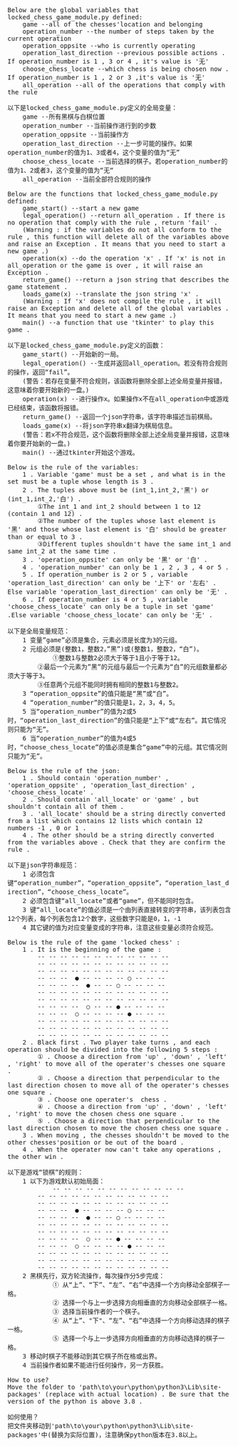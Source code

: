 <pre style="white-space: pre-wrap;max-width: 80ch;">
Below are the global variables that locked_chess_game_module.py defined:
	game --all of the chesses'location and belonging
	operation_number --the number of steps taken by the current operation
	operation_oppsite --who is currently operating
	operation_last_direction --previous possible actions . If operation_number is 1 , 3 or 4 , it's value is '无'
	choose_chess_locate --which chess is being chosen now . If operation_number is 1 , 2 or 3 ,it's value is '无'
	all_operation --all of the operations that comply with the rule

以下是locked_chess_game_module.py定义的全局变量：
	game --所有黑棋与白棋位置
	operation_number --当前操作进行到的步数
	operation_oppsite --当前操作方
	operation_last_direction --上一步可能的操作。如果operation_number的值为1、3或者4，这个变量的值为“无”
	choose_chess_locate --当前选择的棋子。若operation_number的值为1、2或者3，这个变量的值为“无“
	all_operation --当前全部符合规则的操作
	
Below are the functions that locked_chess_game_module.py defined:
	game_start() --start a new game
	legal_operation() --return all_operation . If there is no operation that comply with the rule , return 'fail' . 
	(Warning : if the variables do not all conform to the rule , this function will delete all of the variables above and raise an Exception . It means that you need to start a new game .)
	operation(x) --do the operation 'x' . If 'x' is not in all_operation or the game is over , it will raise an Exception .
	return_game() --return a json string that describes the game statement .
	loads_game(x) --translate the json string 'x' . 
	(Warning : If 'x' does not compile the rule , it will raise an Exception and delete all of the global variables . It means that you need to start a new game .)
	main() --a function that use 'tkinter' to play this game .

以下是locked_chess_game_module.py定义的函数：
	game_start() --开始新的一局。
	legal_operation() --生成并返回all_operation。若没有符合规则的操作，返回“fail”。
	(警告：若存在变量不符合规则，该函数将删除全部上述全局变量并报错，这意味着你要开始新的一盘。)
	operation(x) --进行操作x。如果操作x不在all_operation中或游戏已经结束，该函数将报错。
	return_game() --返回一个json字符串，该字符串描述当前棋局。
	loads_game(x) --将json字符串x翻译为棋局信息。
	(警告：若x不符合规范，这个函数将删除全部上述全局变量并报错，这意味着你要开始新的一盘。)
	main() --通过tkinter开始这个游戏。
	
Below is the rule of the variables:
	1 . Variable 'game' must be a set , and what is in the set must be a tuple whose length is 3 .
	2 . The tuples above must be (int_1,int_2,'黑') or (int_1,int_2,'白') . 
		①The int_1 and int_2 should between 1 to 12 (contain 1 and 12) . 
		②The number of the tuples whose last element is '黑' and those whose last element is '白' should be greater than or equal to 3 . 
		③Different tuples shouldn't have the same int_1 and same int_2 at the same time .
	3 . 'operation_oppsite' can only be '黑' or '白' .
	4 . 'operation_number' can only be 1 , 2 , 3 , 4 or 5 .
	5 . If operation_number is 2 or 5 , variable 'operation_last_direction' can only be '上下' or '左右' . Else variable 'operation_last_direction' can only be '无' .
	6 . If operation_number is 4 or 5 , variable 'choose_chess_locate' can only be a tuple in set 'game' .Else variable 'choose_chess_locate' can only be '无' .

以下是全局变量规范：
	1 变量”game”必须是集合，元素必须是长度为3的元组。
	2 元组必须是(整数1，整数2，”黑”)或(整数1，整数2，“白”)。
        	①整数1与整数2必须大于等于1且小于等于12。
		②最后一个元素为”黑”的元组与最后一个元素为“白”的元组数量都必须大于等于3。
		③任意两个元组不能同时拥有相同的整数1与整数2。
	3 “operation_oppsite”的值只能是“黑”或“白”。
	4 “operation_number”的值只能是1，2，3，4，5。
	5 当“operation_number”的值为2或5时，“operation_last_direction”的值只能是“上下”或“左右”。其它情况则只能为“无”。
	6 当“operation_number”的值为4或5时，“choose_chess_locate”的值必须是集合“game”中的元组。其它情况则只能为“无”。
	
Below is the rule of the json:
	1 . Should contain 'operation_number' , 'operation_oppsite' , 'operation_last_direction' , 'choose_chess_locate' .
	2 . Should contain 'all_locate' or 'game' , but shouldn't contain all of them .
	3 . 'all_locate' should be a string directly converted from a list which contains 12 lists which contain 12 numbers -1 , 0 or 1 . 
	4 . The other should be a string directly converted from the variables above . Check that they are confirm the rule .

以下是json字符串规范：
	1 必须包含键“operation_number”，“operation_oppsite”，“operation_last_direction”，“choose_chess_locate”。
	2 必须包含键“all_locate”或者“game”，但不能同时包含。
	3 键“all_locate”的值必须是一个由列表直接转变的字符串，该列表包含12个列表，每个列表包含12个数字，这些数字只能是0，1，-1
	4 其它键的值为对应变量变成的字符串，注意这些变量必须符合规范。

Below is the rule of the game 'locked chess' :
	1 . It is the beginning of the game :
		-- -- -- -- -- -- -- -- -- -- -- --
		-- -- -- -- -- -- -- -- -- -- -- --
		-- -- -- -- -- -- -- -- -- -- -- --
		-- -- --  ● -- -- -- -- ○ -- -- --
		-- -- -- --  ● -- -- ○ -- -- -- --
		-- -- -- -- -- -- -- -- -- -- -- --
		-- -- -- -- -- -- -- -- -- -- -- --
		-- -- -- --  ○ -- -- ● -- -- -- --
		-- -- --  ○ -- -- -- -- ● -- -- --
		-- -- -- -- -- -- -- -- -- -- -- --
		-- -- -- -- -- -- -- -- -- -- -- --
		-- -- -- -- -- -- -- -- -- -- -- --
	2 . Black first . Two player take turns , and each operation should be divided into the following 5 steps :
		① . Choose a direction from 'up' , 'down' , 'left' , 'right' to move all of the operater's chesses one square . 
		② . Choose a direction that perpendicular to the last direction chosen to move all of the operater's chesses one square . 
		③ . Choose one operater's  chess .
		④ . Choose a direction from 'up' , 'down' , 'left' , 'right' to move the chosen chess one square .
		⑤ . Choose a direction that perpendicular to the last direction chosen to move the chosen chess one square .
	3 . When moving , the chesses shouldn't be moved to the other chesses'position or be out of the board .
	4 . When the operater now can't take any operations , the other win .

以下是游戏“锁棋”的规则：
	1 以下为游戏默认初始局面：
	        -- -- -- -- -- -- -- -- -- -- -- --
		-- -- -- -- -- -- -- -- -- -- -- --
		-- -- -- -- -- -- -- -- -- -- -- --
		-- -- --  ● -- -- -- -- ○ -- -- --
		-- -- -- --  ● -- -- ○ -- -- -- --
		-- -- -- -- -- -- -- -- -- -- -- --
		-- -- -- -- -- -- -- -- -- -- -- --
		-- -- -- --  ○ -- -- ● -- -- -- --
		-- -- --  ○ -- -- -- -- ● -- -- --
		-- -- -- -- -- -- -- -- -- -- -- --
		-- -- -- -- -- -- -- -- -- -- -- --
		-- -- -- -- -- -- -- -- -- -- -- --
	2 黑棋先行，双方轮流操作，每次操作分5步完成：
        	① 从“上”、“下”、“左”、“右”中选择一个方向移动全部棋子一格。
	        ② 选择一个与上一步选择方向相垂直的方向移动全部棋子一格。
	        ③ 选择当前操作者的一个棋子。
	        ④ 从“上”、"下"、“左”、“右”中选择一个方向移动选择的棋子一格。
	        ⑤ 选择一个与上一步选择方向相垂直的方向移动选择的棋子一格。
	3 移动时棋子不能移动到其它棋子所在格或出界。
	4 当前操作者如果不能进行任何操作，另一方获胜。
	
How to use?
Move the folder to 'path\to\your\python\python3\Lib\site-packages' (replace with actual location) . Be sure that the version of the python is above 3.8 .

如何使用？
把文件夹移动到'path\to\your\python\python3\Lib\site-packages'中(替换为实际位置)，注意确保python版本在3.8以上。
</pre>
